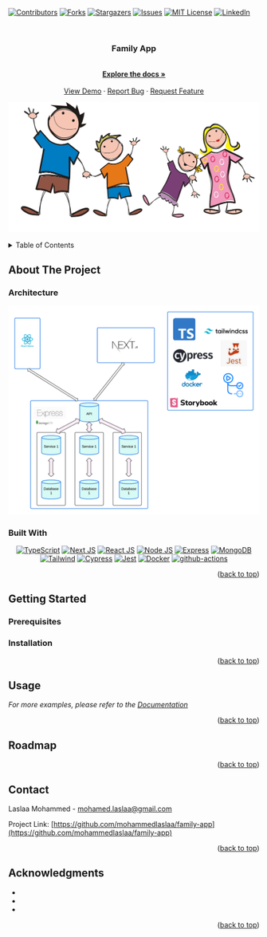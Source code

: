 <!-- Improved compatibility of back to top link: See: https://github.com/mohammedlaslaa/family-app -->

<a id="readme-top"></a>

[![Contributors][contributors-shield]][contributors-url]
[![Forks][forks-shield]][forks-url]
[![Stargazers][stars-shield]][stars-url]
[![Issues][issues-shield]][issues-url]
[![MIT License][license-shield]][license-url]
[![LinkedIn][linkedin-shield]][linkedin-url]

<!-- PROJECT LOGO -->
<br />
<div align="center">
<h3 align="center">Family App</h3>

  <p align="center">
    <br />
    <a href="https://github.com/mohammedlaslaa/family-app"><strong>Explore the docs »</strong></a>
    <br />
    <br />
    <a href="https://github.com/mohammedlaslaa/family-app">View Demo</a>
    ·
    <a href="https://github.com/mohammedlaslaa/family-app/issues">Report Bug</a>
    ·
    <a href="https://github.com/mohammedlaslaa/family-app/issues">Request Feature</a>
  </p>
</div>

<p align="center">
  <img src="medias/family.jpg" />
</p>

<!-- TABLE OF CONTENTS -->
<details>
  <summary>Table of Contents</summary>
  <ol>
    <li>
      <a href="#about-the-project">About The Project</a>
      <ul>
        <li><a href="#architecture">Architecture</a></li>
        <li><a href="#built-with">Built With</a></li>
      </ul>
    </li>
    <li>
      <a href="#getting-started">Getting Started</a>
      <ul>
        <li><a href="#prerequisites">Prerequisites</a></li>
        <li><a href="#installation">Installation</a></li>
      </ul>
    </li>
    <li><a href="#usage">Usage</a></li>
    <li><a href="#roadmap">Roadmap</a></li>
    <li><a href="#contact">Contact</a></li>
    <li><a href="#acknowledgments">Acknowledgments</a></li>
  </ol>
</details>

<!-- ABOUT THE PROJECT -->

## About The Project

### Architecture

![architecture][architecture]

### Built With

<center>

[![TypeScript][typescript]][typescript-url] [![Next JS][next.js]][next-url] [![React JS][react.js]][react-url]
[![Node JS][node.js]][node-url] [![Express][express.js]][express-url] [![MongoDB][mongodb]][mongodb-url] [![Tailwind][tailwind]][tailwind-url] [![Cypress][cypress]][cypress-url]
[![Jest][jest]][jest-url] [![Docker][docker]][docker-url] [![github-actions][github-actions]][github-actions-url]

</center>

<p align="right">(<a href="#readme-top">back to top</a>)</p>

<!-- GETTING STARTED -->

## Getting Started

### Prerequisites

### Installation

<p align="right">(<a href="#readme-top">back to top</a>)</p>

<!-- USAGE EXAMPLES -->

## Usage

_For more examples, please refer to the [Documentation](https://example.com)_

<p align="right">(<a href="#readme-top">back to top</a>)</p>

<!-- ROADMAP -->

## Roadmap

<p align="right">(<a href="#readme-top">back to top</a>)</p>

<!-- CONTACT -->

## Contact

Laslaa Mohammed - mohamed.laslaa@gmail.com

Project Link: [https://github.com/mohammedlaslaa/family-app](https://github.com/mohammedlaslaa/family-app)

<p align="right">(<a href="#readme-top">back to top</a>)</p>

<!-- ACKNOWLEDGMENTS -->

## Acknowledgments

- []()
- []()
- []()

<p align="right">(<a href="#readme-top">back to top</a>)</p>

<!-- MARKDOWN LINKS & IMAGES -->
<!-- https://www.markdownguide.org/basic-syntax/#reference-style-links -->

[contributors-shield]: https://img.shields.io/github/contributors/mohammedlaslaa/family-app.svg?style=for-the-badge
[contributors-url]: https://github.com/mohammedlaslaa/family-app/graphs/contributors
[forks-shield]: https://img.shields.io/github/forks/mohammedlaslaa/family-app.svg?style=for-the-badge
[forks-url]: https://github.com/mohammedlaslaa/family-app/network/members
[stars-shield]: https://img.shields.io/github/stars/mohammedlaslaa/family-app.svg?style=for-the-badge
[stars-url]: https://github.com/mohammedlaslaa/family-app/stargazers
[issues-shield]: https://img.shields.io/github/issues/mohammedlaslaa/family-app.svg?style=for-the-badge
[issues-url]: https://github.com/mohammedlaslaa/family-app/issues
[license-shield]: https://img.shields.io/github/license/mohammedlaslaa/family-app.svg?style=for-the-badge
[license-url]: https://github.com/mohammedlaslaa/family-app/blob/master/LICENSE.txt
[linkedin-shield]: https://img.shields.io/badge/-LinkedIn-black.svg?style=for-the-badge&logo=linkedin&colorB=555
[linkedin-url]: https://linkedin.com/in/mohammedlaslaa
[product-screenshot]: images/screenshot.png
[next.js]: https://img.shields.io/badge/next.js-000000?style=for-the-badge&logo=nextdotjs&logoColor=white
[next-url]: https://nextjs.org/
[react.js]: https://img.shields.io/badge/React-20232A?style=for-the-badge&logo=react&logoColor=61DAFB
[react-url]: https://reactjs.org/
[node.js]: https://img.shields.io/badge/Node.js-43853D?style=for-the-badge&logo=node.js&logoColor=white
[node-url]: https://nodejs.org/
[express.js]: https://img.shields.io/badge/Express.js-404D59?style=for-the-badge
[express-url]: https://expressjs.com/
[graphql]: https://img.shields.io/badge/GraphQl-E10098?style=for-the-badge&logo=graphql&logoColor=white
[graphql-url]: https://graphql.org/
[docker]: https://img.shields.io/badge/Docker-2CA5E0?style=for-the-badge&logo=docker&logoColor=white
[docker-url]: https://www.docker.com/
[cypress]: https://img.shields.io/badge/Cypress-17202C?style=for-the-badge&logo=cypress&logoColor=white
[cypress-url]: https://www.cypress.io/
[jest]: https://img.shields.io/badge/Jest-C21325?style=for-the-badge&logo=jest&logoColor=white
[jest-url]: https://jestjs.io/
[mongodb]: https://img.shields.io/badge/MongoDB-4EA94B?style=for-the-badge&logo=mongodb&logoColor=white
[mongodb-url]: https://www.mongodb.com/
[tailwind]: https://img.shields.io/badge/Tailwind_CSS-38B2AC?style=for-the-badge&logo=tailwind-css&logoColor=white
[tailwind-url]: https://tailwindcss.com/
[typescript]: https://img.shields.io/badge/TypeScript-007ACC?style=for-the-badge&logo=typescript&logoColor=white
[typescript-url]: https://www.typescriptlang.org/
[github-actions]: https://img.shields.io/badge/GitHub_Actions-2088FF?style=for-the-badge&logo=github-actions&logoColor=white
[github-actions-url]: https://github.com
[architecture]: medias/architecture.png
[family]: medias/family.jpg
